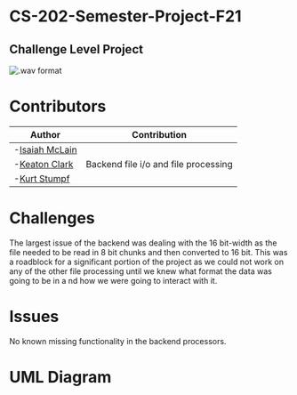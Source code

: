 # CS-202-Semester-Project-F21
## Challenge Level Project

![.wav format](http://soundfile.sapp.org/doc/WaveFormat/wav-sound-format.gif)


# Contributors
| Author            | Contribution                                                                |
| ----------------- | ------------------------------------------------------------------ |
| -[Isaiah McLain](https://github.com/McLainIsaiah) |  |
| -[Keaton Clark](https://github.com/Keaton-Clark) | Backend file i/o and file processing |
| -[Kurt Stumpf](https://github.com/1102-Stumpf-Kurt) | |

# Challenges
The largest issue of the backend was dealing with the 16 bit-width as the file needed to be read in 8 bit chunks and then converted to 16 bit. This was a roadblock for a significant portion of 
the project as we could not work on any of the other file processing until we knew what format the data was going to be in a nd how we were going to interact with it.

# Issues
No known missing functionality in the backend processors.

# UML Diagram
